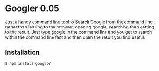 Googler 0.05 
=======

Just a handy command line tool to Search Google from the command line rather than leaving to the browser, opening google, searching then getting to the result. Just type google in the command line and you get to search within the command line fast and then open the result you find useful. 


Installation 
------

    $ npm install googler
